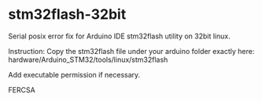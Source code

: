 # stm32flash-32bit
Serial posix error fix for Arduino IDE stm32flash utility on 32bit linux.

Instruction:
Copy the stm32flash file under your arduino folder exactly here: hardware/Arduino_STM32/tools/linux/stm32flash

Add executable permission if necessary.

FERCSA

